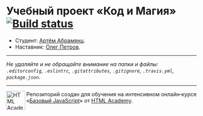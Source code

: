 # Учебный проект «Код и Магия» [![Build status][travis-image]][travis-url]

* Студент: [Артём Абрамянц](https://up.htmlacademy.ru/javascript/11/user/262023).
* Наставник: [Олег Петров](https://htmlacademy.ru/profile/fyvfyv).
---

_Не удаляйте и не обращайте внимание на папки и файлы:_<br>
_`.editorconfig`, `.eslintrc`, `.gitattributes`, `.gitignore`, `.travis.yml`, `package.json`._

---

<a href="https://htmlacademy.ru/intensive/javascript"><img align="left" width="50" height="50" title="HTML Academy" src="https://up.htmlacademy.ru/static/img/intensive/javascript/logo-for-github.svg"></a>

Репозиторий создан для обучения на интенсивном онлайн‑курсе «[Базовый JavaScript](https://htmlacademy.ru/intensive/javascript)» от [HTML Academy](https://htmlacademy.ru).

[travis-image]: https://travis-ci.org/htmlacademy-javascript/262023-code-and-magick.svg?branch=master
[travis-url]: https://travis-ci.org/htmlacademy-javascript/262023-code-and-magick
